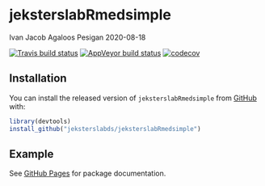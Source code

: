 jeksterslabRmedsimple
================
Ivan Jacob Agaloos Pesigan
2020-08-18

<!-- README.md is generated from README.Rmd. Please edit that file -->

<!-- badges: start -->

[![Travis build
status](https://travis-ci.com/jeksterslabds/jeksterslabRmedsimple.svg?branch=master)](https://travis-ci.com/jeksterslabds/jeksterslabRmedsimple)
[![AppVeyor build
status](https://ci.appveyor.com/api/projects/status/github/jeksterslabds/jeksterslabRmedsimple?branch=master&svg=true)](https://ci.appveyor.com/project/jeksterslabds/jeksterslabRmedsimple)
[![codecov](https://codecov.io/github/jeksterslabds/jeksterslabRmedsimple/branch/master/graphs/badge.svg)](https://codecov.io/github/jeksterslabds/jeksterslabRmedsimple)
<!-- badges: end -->

## Installation

You can install the released version of `jeksterslabRmedsimple` from
[GitHub](https://github.com/jeksterslabds/jeksterslabRmedsimple) with:

``` r
library(devtools)
install_github("jeksterslabds/jeksterslabRmedsimple")
```

## Example

See [GitHub
Pages](https://jeksterslabds.github.io/jeksterslabRmedsimple/index.html)
for package documentation.

